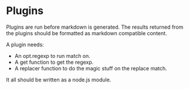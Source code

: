 # Plugins

Plugins are run before markdown is generated. The results returned from the 
plugins should be formatted as markdown compatible content.

A plugin needs:
- An opt.regexp to run match on.
- A get function to get the regexp.
- A replacer function to do the magic stuff on the replace match.

It all should be written as a node.js module.


